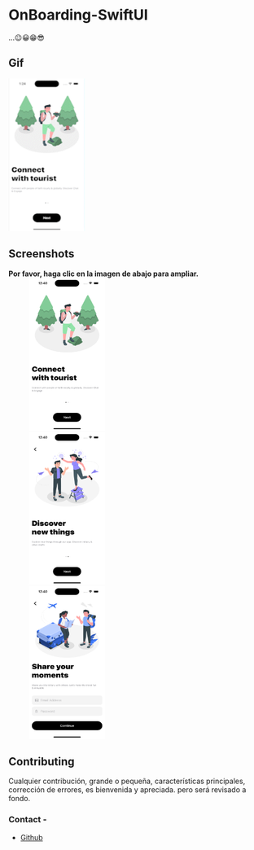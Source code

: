# OnBoarding-SwiftUI
...😉😀😁😎

## Gif

<img src="https://github.com/antonyochavez/OnBoarding-SwiftUI/blob/main/Screenshots/Screens.gif" height="300" width="150">
<br/>

## Screenshots

**Por favor, haga clic en la imagen de abajo para ampliar.**
<img src="https://github.com/antonyochavez/OnBoarding-SwiftUI/blob/main/Screenshots/Screenshot_1.png" height="300" width="150" hspace="40">
<br/>
<img src="https://github.com/antonyochavez/OnBoarding-SwiftUI/blob/main/Screenshots/Screenshot_2.png" height="300" width="150" hspace="40">
<br/>
<img src="https://github.com/antonyochavez/OnBoarding-SwiftUI/blob/main/Screenshots/Screenshot_3.png" height="300" width="150" hspace="40">

## Contributing

Cualquier contribución, grande o pequeña, características principales, corrección de errores, es bienvenida y apreciada.
pero será revisado a fondo.

### Contact -
- [Github](https://github.com/antonyochavez)


